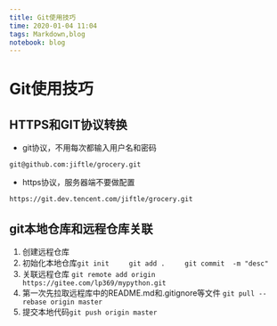 ```yaml
---
title: Git使用技巧
time: 2020-01-04 11:04
tags: Markdown,blog
notebook: blog
---
```


# Git使用技巧


## HTTPS和GIT协议转换

- git协议，不用每次都输入用户名和密码
```
git@github.com:jiftle/grocery.git
```
- https协议，服务器端不要做配置
```
https://git.dev.tencent.com/jiftle/grocery.git
```

## git本地仓库和远程仓库关联

1. 创建远程仓库
2. 初始化本地仓库`git init     git add .     git commit  -m "desc"`
3. 关联远程仓库  `git remote add origin https://gitee.com/lp369/mypython.git`
4. 第一次先拉取远程库中的README.md和.gitignore等文件     `git pull --rebase origin master`
5. 提交本地代码`git push origin master`

